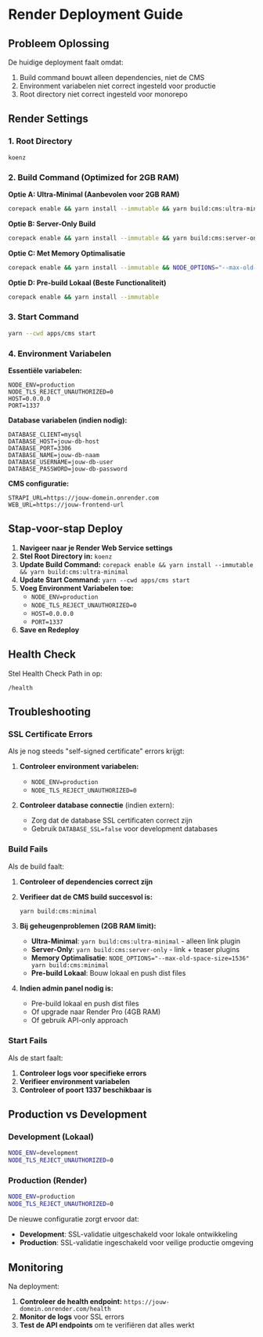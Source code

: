 # Render Deployment Guide

## Probleem Oplossing

De huidige deployment faalt omdat:
1. Build command bouwt alleen dependencies, niet de CMS
2. Environment variabelen niet correct ingesteld voor productie
3. Root directory niet correct ingesteld voor monorepo

## Render Settings

### 1. Root Directory
```
koenz
```

### 2. Build Command (Optimized for 2GB RAM)

**Optie A: Ultra-Minimal (Aanbevolen voor 2GB RAM)**
```bash
corepack enable && yarn install --immutable && yarn build:cms:ultra-minimal
```

**Optie B: Server-Only Build**
```bash
corepack enable && yarn install --immutable && yarn build:cms:server-only
```

**Optie C: Met Memory Optimalisatie**
```bash
corepack enable && yarn install --immutable && NODE_OPTIONS="--max-old-space-size=1536" yarn build:cms:minimal
```

**Optie D: Pre-build Lokaal (Beste Functionaliteit)**
```bash
corepack enable && yarn install --immutable
```

### 3. Start Command
```bash
yarn --cwd apps/cms start
```

### 4. Environment Variabelen

**Essentiële variabelen:**
```
NODE_ENV=production
NODE_TLS_REJECT_UNAUTHORIZED=0
HOST=0.0.0.0
PORT=1337
```

**Database variabelen (indien nodig):**
```
DATABASE_CLIENT=mysql
DATABASE_HOST=jouw-db-host
DATABASE_PORT=3306
DATABASE_NAME=jouw-db-naam
DATABASE_USERNAME=jouw-db-user
DATABASE_PASSWORD=jouw-db-password
```

**CMS configuratie:**
```
STRAPI_URL=https://jouw-domein.onrender.com
WEB_URL=https://jouw-frontend-url
```

## Stap-voor-stap Deploy

1. **Navigeer naar je Render Web Service settings**
2. **Stel Root Directory in:** `koenz`
3. **Update Build Command:** `corepack enable && yarn install --immutable && yarn build:cms:ultra-minimal`
4. **Update Start Command:** `yarn --cwd apps/cms start`
5. **Voeg Environment Variabelen toe:**
   - `NODE_ENV=production`
   - `NODE_TLS_REJECT_UNAUTHORIZED=0`
   - `HOST=0.0.0.0`
   - `PORT=1337`
6. **Save en Redeploy**

## Health Check

Stel Health Check Path in op:
```
/health
```

## Troubleshooting

### SSL Certificate Errors
Als je nog steeds "self-signed certificate" errors krijgt:

1. **Controleer environment variabelen:**
   - `NODE_ENV=production`
   - `NODE_TLS_REJECT_UNAUTHORIZED=0`

2. **Controleer database connectie** (indien extern):
   - Zorg dat de database SSL certificaten correct zijn
   - Gebruik `DATABASE_SSL=false` voor development databases

### Build Fails
Als de build faalt:

1. **Controleer of dependencies correct zijn**
2. **Verifieer dat de CMS build succesvol is:**
   ```bash
   yarn build:cms:minimal
   ```
3. **Bij geheugenproblemen (2GB RAM limit):**
   - **Ultra-Minimal**: `yarn build:cms:ultra-minimal` - alleen link plugin
   - **Server-Only**: `yarn build:cms:server-only` - link + teaser plugins
   - **Memory Optimalisatie**: `NODE_OPTIONS="--max-old-space-size=1536" yarn build:cms:minimal`
   - **Pre-build Lokaal**: Bouw lokaal en push dist files

4. **Indien admin panel nodig is:**
   - Pre-build lokaal en push dist files
   - Of upgrade naar Render Pro (4GB RAM)
   - Of gebruik API-only approach

### Start Fails
Als de start faalt:

1. **Controleer logs voor specifieke errors**
2. **Verifieer environment variabelen**
3. **Controleer of poort 1337 beschikbaar is**

## Production vs Development

### Development (Lokaal)
```bash
NODE_ENV=development
NODE_TLS_REJECT_UNAUTHORIZED=0
```

### Production (Render)
```bash
NODE_ENV=production
NODE_TLS_REJECT_UNAUTHORIZED=0
```

De nieuwe configuratie zorgt ervoor dat:
- **Development**: SSL-validatie uitgeschakeld voor lokale ontwikkeling
- **Production**: SSL-validatie ingeschakeld voor veilige productie omgeving

## Monitoring

Na deployment:
1. **Controleer de health endpoint:** `https://jouw-domein.onrender.com/health`
2. **Monitor de logs** voor SSL errors
3. **Test de API endpoints** om te verifiëren dat alles werkt